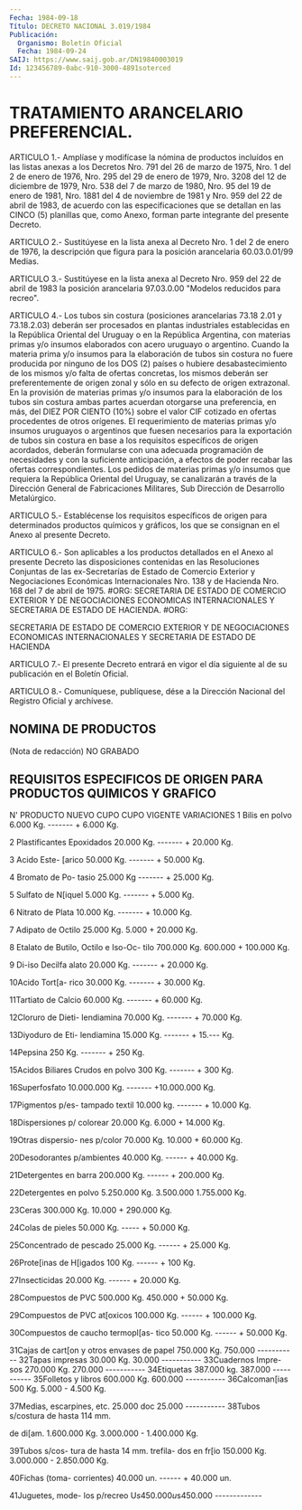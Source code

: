```yaml
---
Fecha: 1984-09-18
Título: DECRETO NACIONAL 3.019/1984
Publicación:
  Organismo: Boletín Oficial
  Fecha: 1984-09-24
SAIJ: https://www.saij.gob.ar/DN19840003019
Id: 123456789-0abc-910-3000-4891soterced
---
```

# TRATAMIENTO ARANCELARIO PREFERENCIAL.

<a id="1"></a>
ARTICULO    1.-  Amplíase  y  modifícase  la  nómina  de  productos incluídos en  las  listas  anexas a los Decretos Nro. 791 del 26 de marzo de 1975, Nro. 1 del 2  de  enero  de 1976, Nro. 295 del 29 de enero de 1979, Nro. 3208 del 12 de diciembre  de 1979, Nro. 538 del 7 de marzo de 1980, Nro. 95 del 19 de enero de  1981, Nro. 1881 del 4  de  noviembre  de 1981 y Nro. 959 del 22 de abril  de  1983,  de acuerdo con las especificaciones  que  se detallan en las CINCO (5) planillas  que, como Anexo, forman parte  integrante  del  presente Decreto.

<a id="2"></a>
ARTICULO  2.- Sustitúyese en la lista anexa al Decreto Nro. 1 del 2 de enero de  1976,  la  descripción  que  figura  para  la posición arancelaria 60.03.0.01/99 Medias.

<a id="3"></a>
ARTICULO  3.- Sustitúyese en la lista anexa al Decreto Nro. 959 del 22 de abril  de  1983  la  posición arancelaria 97.03.0.00 "Modelos reducidos para recreo".

<a id="4"></a>
ARTICULO  4.-  Los tubos sin costura (posiciones arancelarias 73.18 2.01 y 73.18.2.03)  deberán  ser procesados en plantas industriales establecidas  en  la  República  Oriental   del  Uruguay  o  en  la República  Argentina,  con materias primas y/o  insumos  elaborados con  acero  uruguayo  o argentino.  Cuando  la  materia  prima  y/o insumos  para  la  elaboración   de  tubos  sin  costura  no  fuere producida por ninguno de los DOS (2) países o hubiere desabastecimiento de los mismos y/o  falta  de  ofertas  concretas, los  mismos  deberán ser preferentemente de origen zonal y sólo  en su defecto de  origen  extrazonal.  En  la  provisión  de  materias primas  y/o  insumos  para  la elaboración de los tubos sin costura ambas partes acuerdan otorgarse  una  preferencia, en más, del DIEZ POR CIENTO (10%) sobre el valor CIF cotizado en ofertas procedentes de otros orígenes. El requerimiento  de materias primas y/o  insumos uruguayos o argentinos que fuesen necesarios  para  la exportación   de  tubos  sin  costura  en  base  a  los  requisitos específicos  de   origen  acordados,  deberán  formularse  con  una adecuada  programación    de    necesidades  y  con  la  suficiente anticipación, a efectos de poder recabar las ofertas correspondientes. Los pedidos de  materias  primas  y/o insumos que requiera  la  República  Oriental  del  Uruguay,  se canalizarán  a través  de  la  Dirección  General de Fabricaciones Militares,  Sub Dirección de Desarrollo Metalúrgico.

<a id="5"></a>
ARTICULO  5.-  Establécense  los  requisitos  específicos de origen para  determinados  productos  químicos  y  gráficos,  los  que  se consignan en el Anexo al presente Decreto.

<a id="6"></a>
ARTICULO  6.- Son aplicables a los productos detallados en el Anexo al presente Decreto las disposiciones contenidas en las Resoluciones  Conjuntas de las ex-Secretarías de Estado de Comercio Exterior y Negociaciones  Económicas  Internacionales Nro. 138 y de Hacienda  Nro.  168  del 7 de abril de 1975.  #ORG:  SECRETARIA  DE ESTADO  DE  COMERCIO  EXTERIOR    Y   DE  NEGOCIACIONES  ECONOMICAS INTERNACIONALES  Y  SECRETARIA  DE  ESTADO    DE   HACIENDA.  #ORG:

SECRETARIA  DE  ESTADO  DE  COMERCIO  EXTERIOR  Y  DE NEGOCIACIONES ECONOMICAS  INTERNACIONALES  Y  SECRETARIA  DE  ESTADO DE  HACIENDA

<a id="7"></a>
ARTICULO  7.- El presente Decreto entrará en vigor el día siguiente al de su publicación en el Boletín Oficial.

<a id="8"></a>
ARTICULO  8.- Comuníquese, publíquese, dése a la Dirección Nacional del Registro Oficial y archívese.

## NOMINA DE PRODUCTOS

<a id="1"></a>
(Nota de redacción) NO GRABADO

## REQUISITOS  ESPECIFICOS DE ORIGEN PARA PRODUCTOS QUIMICOS Y GRAFICO

<a id="1"></a>
N'   PRODUCTO        NUEVO CUPO  CUPO VIGENTE   VARIACIONES 1 Bilis en polvo       6.000 Kg.    -------    +   6.000 Kg.

2 Plastificantes  Epoxidados          20.000 Kg.    -------    +  20.000 Kg.

3 Acido Este-  [arico              50.000 Kg.    -------    +  50.000 Kg.

4 Bromato de Po-  tasio               25.000 Kg     -------    +  25.000 Kg.

5 Sulfato de  N[iquel              5.000 Kg.    -------    +   5.000 Kg.

6 Nitrato de  Plata              10.000 Kg.     -------    +  10.000 Kg.

7 Adipato de  Octilo             25.000 Kg.       5.000    +  20.000 Kg.

8 Etalato de Butilo,  Octilo e Iso-Oc-  tilo              700.000 Kg.     600.000    + 100.000 Kg.

9 Di-iso Decilfa  alato              20.000 Kg.     -------    +  20.000 Kg.

10Acido Tort[a-  rico               30.000 Kg.     -------    +  30.000 Kg.

11Tartiato de  Calcio             60.000 Kg.     -------    +  60.000 Kg.

12Cloruro de Dieti-  lendiamina         70.000 Kg.     -------    +  70.000 Kg.

13Diyoduro de Eti-  lendiamina         15.000 Kg.     -------    +  15.--- Kg.

14Pepsina               250 Kg.     -------    +     250 Kg.

15Acidos Biliares  Crudos en polvo       300 Kg.     -------    +     300 Kg.

16Superfosfato   10.000.000 Kg.     -------  +10.000.000 Kg.

17Pigmentos p/es-  tampado textil     10.000 kg.     -------    +  10.000 Kg.

18Dispersiones p/  colorear           20.000 Kg.       6.000    +  14.000 Kg.

19Otras dispersio-  nes p/color        70.000 Kg.      10.000    +  60.000 Kg.

20Desodorantes  p/ambientes        40.000 Kg.      ------    +  40.000 Kg.

21Detergentes en  barra            200.000 Kg.       ------    + 200.000 Kg.

22Detergentes en  polvo          5.250.000 Kg.   3.500.000     1.755.000 Kg.

23Ceras            300.000 Kg.       10.000    + 290.000 Kg.

24Colas de  pieles             50.000 Kg.       -----    +   50.000 Kg.

25Concentrado  de pescado         25.000 Kg.      ------    +   25.000 Kg.

26Prote[inas de  H[igados              100 Kg.      ------    +      100 Kg.

27Insecticidas       20.000 Kg.      ------    +   20.000 Kg.

28Compuestos de PVC 500.000 Kg.    450.000     +   50.000 Kg.

29Compuestos de PVC  at[oxicos         100.000 Kg.      ------    +  100.000 Kg.

30Compuestos de  caucho termopl[as-  tico               50.000 Kg.      ------    +   50.000 Kg.

31Cajas de cart[on  y otros envases  de papel          750.000 Kg.    750.000        ----------- 32Tapas impresas     30.000 Kg.     30.000        ----------- 33Cuadernos Impre-  sos               270.000 Kg.    270.000        ----------- 34Etiquetas         387.000 kg.    387.000        ----------- 35Folletos y libros 600.000 Kg.    600.000        ----------- 36Calcoman[ias          500 Kg.      5.000       -  4.500 Kg.

37Medias, escarpines,  etc.               25.000 doc     25.000        ----------- 38Tubos s/costura de hasta 114 mm.

de di[am.       1.600.000 Kg.  3.000.000    - 1.400.000 Kg.

39Tubos s/cos-  tura de hasta  14 mm. trefila-  dos en fr[io      150.000 Kg.  3.000.000    - 2.850.000 Kg.

40Fichas (toma-  corrientes)        40.000 un.    ------       +  40.000 un.

41Juguetes, mode-   los  p/recreo   U$s    450.000 u$s450.000       -------------